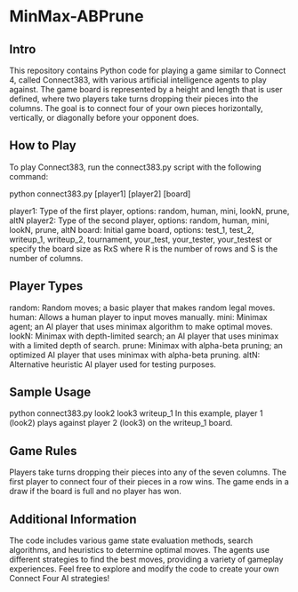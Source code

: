 # MinMax-ABPrune

## Intro
This repository contains Python code for playing a game similar to Connect 4, called Connect383, with various artificial intelligence agents to play against. The game board is represented by a height and length that is user defined, where two players take turns dropping their pieces into the columns. The goal is to connect four of your own pieces horizontally, vertically, or diagonally before your opponent does.

## How to Play
To play Connect383, run the connect383.py script with the following command:

python connect383.py [player1] [player2] [board]

player1: Type of the first player, options: random, human, mini, lookN, prune, altN
player2: Type of the second player, options: random, human, mini, lookN, prune, altN
board: Initial game board, options: test_1, test_2, writeup_1, writeup_2, tournament, your_test, your_tester, your_testest or specify the board size as RxS where R is the number of rows and S is the number of columns.

## Player Types
random: Random moves; a basic player that makes random legal moves.
human: Allows a human player to input moves manually.
mini: Minimax agent; an AI player that uses minimax algorithm to make optimal moves.
lookN: Minimax with depth-limited search; an AI player that uses minimax with a limited depth of search.
prune: Minimax with alpha-beta pruning; an optimized AI player that uses minimax with alpha-beta pruning.
altN: Alternative heuristic AI player used for testing purposes.

## Sample Usage
python connect383.py look2 look3 writeup_1
In this example, player 1 (look2) plays against player 2 (look3) on the writeup_1 board.

## Game Rules
Players take turns dropping their pieces into any of the seven columns.
The first player to connect four of their pieces in a row wins.
The game ends in a draw if the board is full and no player has won.

## Additional Information
The code includes various game state evaluation methods, search algorithms, and heuristics to determine optimal moves.
The agents use different strategies to find the best moves, providing a variety of gameplay experiences.
Feel free to explore and modify the code to create your own Connect Four AI strategies!
